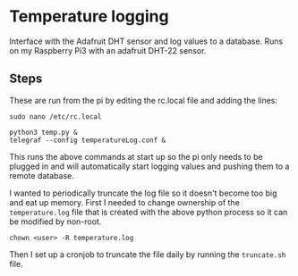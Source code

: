 # Temperature logging

Interface with the Adafruit DHT sensor and log values to a database. Runs on my Raspberry Pi3 with an adafruit DHT-22 sensor.

## Steps

These are run from the pi by editing the rc.local file and adding the lines:  

```
sudo nano /etc/rc.local

python3 temp.py &
telegraf --config temperatureLog.conf &
```
This runs the above commands at start up so the pi only needs to be plugged in and will automatically start logging values and pushing them to a remote database.

I wanted to periodically truncate the log file so it doesn't become too big and eat up memory. First I needed to change ownership of the `temperature.log` file that is created with the above python process so it can be modified by non-root. 

```
chown <user> -R temperature.log
```

Then I set up a cronjob to truncate the file daily by running the `truncate.sh` file.
